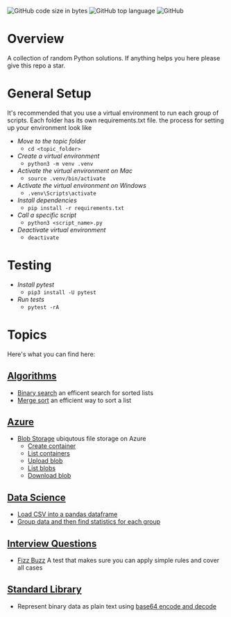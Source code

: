 ![GitHub code size in bytes](https://img.shields.io/github/languages/code-size/ccozad/python-playground)
![GitHub top language](https://img.shields.io/github/languages/top/ccozad/python-playground)
![GitHub](https://img.shields.io/github/license/ccozad/python-playground)

# Overview
 A collection of random Python solutions. If anything helps you here please give this repo a star.

# General Setup
It's recommended that you use a virtual environment to run each group of scripts. Each folder has its own requirements.txt file. the process for setting up your environment look like

 - *Move to the topic folder*
   - `cd <topic_folder>`
 - *Create a virtual environment*
   - `python3 -m venv .venv`
 - *Activate the virtual environment on Mac*
   - `source .venv/bin/activate`
 - *Activate the virtual environment on Windows*
   - `.venv\Scripts\activate`
 - *Install dependencies*
   - `pip install -r requirements.txt`
 - *Call a specific script*
   - `python3 <script_name>.py`
 - *Deactivate virtual environment*
   - `deactivate`

# Testing

 - *Install pytest*
   - `pip3 install -U pytest`
 - *Run tests*
   - `pytest -rA`

# Topics
Here's what you can find here:

## [Algorithms](/algorithms/)
- [Binary search](/algorithms/binary_search_client.py) an efficent search for sorted lists
- [Merge sort](/algorithms/merge_sort_client.py) an efficient way to sort a list

## [Azure](/azure/)
 - [Blob Storage](/azure/blob_storage/README.md) ubiqutous file storage on Azure
   - [Create container](/azure/blob_storage/create_container.py) 
   - [List containers](/azure/blob_storage/list_containers.py) 
   - [Upload blob](/azure/blob_storage/upload_blob.py) 
   - [List blobs](/azure/blob_storage/list_blobs.py) 
   - [Download blob](/azure/blob_storage/download_blob.py) 

## [Data Science](/data_science/)
 - [Load CSV into a pandas dataframe](/data_science/load_csv.py) 
 - [Group data and then find statistics for each group](/data_science/stats_by_group.py)

## [Interview Questions](/interview_questions/)
 - [Fizz Buzz](/interview_questions/fizz_buzz.py) A test that makes sure you can apply simple rules and cover all cases

## [Standard Library](/standard_library/)
 - Represent binary data as plain text using [base64 encode and decode](/standard_library/base64_example.py)